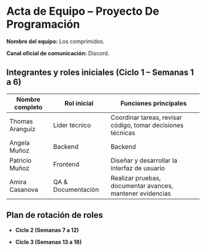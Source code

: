 # Acta de Equipo – Proyecto De Programación 

**Nombre del equipo:** Los comprimidos.

**Canal oficial de comunicación:**  Discord. 

## Integrantes y roles iniciales (Ciclo 1 – Semanas 1 a 6)

| Nombre completo         | Rol inicial         | Funciones principales |
|-------------------------|--------------------|-----------------------|
| Thomas Aranguiz          | Líder técnico       | Coordinar tareas, revisar código, tomar decisiones técnicas |
| Angela Muñoz         | Backend             | Backend |
| Patricio Muñoz         | Frontend            | Diseñar y desarrollar la interfaz de usuario |
| Amira Casanova         | QA & Documentación  | Realizar pruebas, documentar avances, mantener evidencias |

## Plan de rotación de roles

- **Ciclo 2 (Semanas 7 a 12)**  

- **Ciclo 3 (Semanas 13 a 18)**  
  

